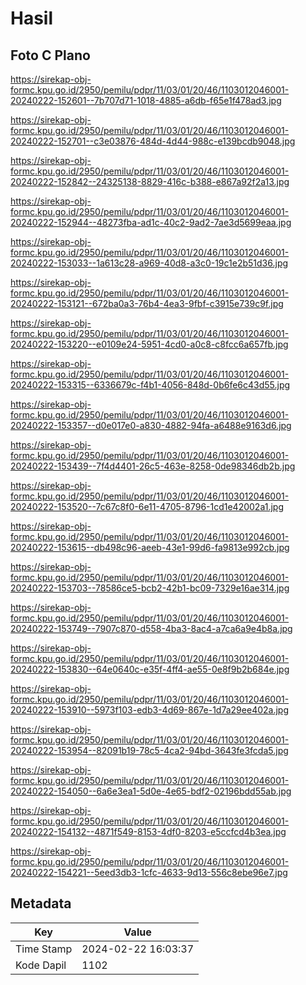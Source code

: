 # Hasil

## Foto C Plano

https://sirekap-obj-formc.kpu.go.id/2950/pemilu/pdpr/11/03/01/20/46/1103012046001-20240222-152601--7b707d71-1018-4885-a6db-f65e1f478ad3.jpg

https://sirekap-obj-formc.kpu.go.id/2950/pemilu/pdpr/11/03/01/20/46/1103012046001-20240222-152701--c3e03876-484d-4d44-988c-e139bcdb9048.jpg

https://sirekap-obj-formc.kpu.go.id/2950/pemilu/pdpr/11/03/01/20/46/1103012046001-20240222-152842--24325138-8829-416c-b388-e867a92f2a13.jpg

https://sirekap-obj-formc.kpu.go.id/2950/pemilu/pdpr/11/03/01/20/46/1103012046001-20240222-152944--48273fba-ad1c-40c2-9ad2-7ae3d5699eaa.jpg

https://sirekap-obj-formc.kpu.go.id/2950/pemilu/pdpr/11/03/01/20/46/1103012046001-20240222-153033--1a613c28-a969-40d8-a3c0-19c1e2b51d36.jpg

https://sirekap-obj-formc.kpu.go.id/2950/pemilu/pdpr/11/03/01/20/46/1103012046001-20240222-153121--672ba0a3-76b4-4ea3-9fbf-c3915e739c9f.jpg

https://sirekap-obj-formc.kpu.go.id/2950/pemilu/pdpr/11/03/01/20/46/1103012046001-20240222-153220--e0109e24-5951-4cd0-a0c8-c8fcc6a657fb.jpg

https://sirekap-obj-formc.kpu.go.id/2950/pemilu/pdpr/11/03/01/20/46/1103012046001-20240222-153315--6336679c-f4b1-4056-848d-0b6fe6c43d55.jpg

https://sirekap-obj-formc.kpu.go.id/2950/pemilu/pdpr/11/03/01/20/46/1103012046001-20240222-153357--d0e017e0-a830-4882-94fa-a6488e9163d6.jpg

https://sirekap-obj-formc.kpu.go.id/2950/pemilu/pdpr/11/03/01/20/46/1103012046001-20240222-153439--7f4d4401-26c5-463e-8258-0de98346db2b.jpg

https://sirekap-obj-formc.kpu.go.id/2950/pemilu/pdpr/11/03/01/20/46/1103012046001-20240222-153520--7c67c8f0-6e11-4705-8796-1cd1e42002a1.jpg

https://sirekap-obj-formc.kpu.go.id/2950/pemilu/pdpr/11/03/01/20/46/1103012046001-20240222-153615--db498c96-aeeb-43e1-99d6-fa9813e992cb.jpg

https://sirekap-obj-formc.kpu.go.id/2950/pemilu/pdpr/11/03/01/20/46/1103012046001-20240222-153703--78586ce5-bcb2-42b1-bc09-7329e16ae314.jpg

https://sirekap-obj-formc.kpu.go.id/2950/pemilu/pdpr/11/03/01/20/46/1103012046001-20240222-153749--7907c870-d558-4ba3-8ac4-a7ca6a9e4b8a.jpg

https://sirekap-obj-formc.kpu.go.id/2950/pemilu/pdpr/11/03/01/20/46/1103012046001-20240222-153830--64e0640c-e35f-4ff4-ae55-0e8f9b2b684e.jpg

https://sirekap-obj-formc.kpu.go.id/2950/pemilu/pdpr/11/03/01/20/46/1103012046001-20240222-153910--5973f103-edb3-4d69-867e-1d7a29ee402a.jpg

https://sirekap-obj-formc.kpu.go.id/2950/pemilu/pdpr/11/03/01/20/46/1103012046001-20240222-153954--82091b19-78c5-4ca2-94bd-3643fe3fcda5.jpg

https://sirekap-obj-formc.kpu.go.id/2950/pemilu/pdpr/11/03/01/20/46/1103012046001-20240222-154050--6a6e3ea1-5d0e-4e65-bdf2-02196bdd55ab.jpg

https://sirekap-obj-formc.kpu.go.id/2950/pemilu/pdpr/11/03/01/20/46/1103012046001-20240222-154132--4871f549-8153-4df0-8203-e5ccfcd4b3ea.jpg

https://sirekap-obj-formc.kpu.go.id/2950/pemilu/pdpr/11/03/01/20/46/1103012046001-20240222-154221--5eed3db3-1cfc-4633-9d13-556c8ebe96e7.jpg


## Metadata

| Key        | Value               |
| ---------- | ------------------- |
| Time Stamp | 2024-02-22 16:03:37 |
| Kode Dapil | 1102                |



